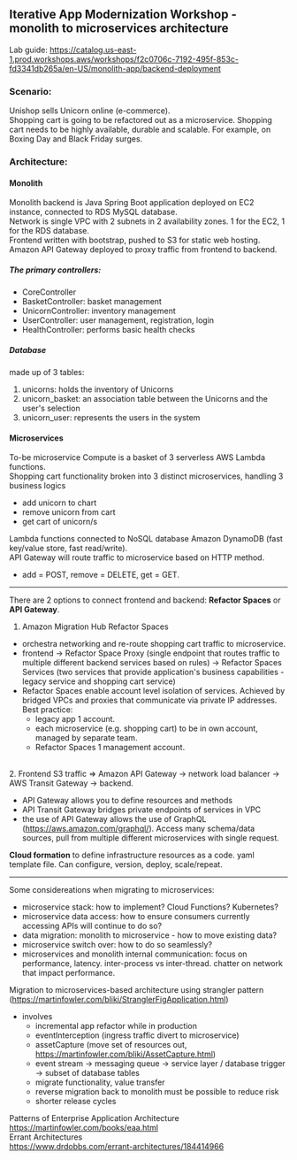 ## Iterative App Modernization Workshop - monolith to microservices architecture

Lab guide: https://catalog.us-east-1.prod.workshops.aws/workshops/f2c0706c-7192-495f-853c-fd3341db265a/en-US/monolith-app/backend-deployment

### Scenario: 
Unishop sells Unicorn online (e-commerce). <br>
Shopping cart is going to be refactored out as a microservice. Shopping cart needs to be highly available, durable and scalable. For example, on Boxing Day and Black Friday surges.

### Architecture:
#### Monolith
Monolith backend is Java Spring Boot application deployed on EC2 instance, connected to RDS MySQL database. <br>
Network is single VPC with 2 subnets in 2 availability zones. 1 for the EC2, 1 for the RDS database. <br>
Frontend written with bootstrap, pushed to S3 for static web hosting. <br>
Amazon API Gateway deployed to proxy traffic from frontend to backend.

##### The primary controllers:
<ul>
<li>CoreController
<li>BasketController: basket management
<li>UnicornController: inventory management
<li>UserController: user management, registration, login
<li>HealthController: performs basic health checks
</ul>
	
##### Database 
made up of 3 tables:
<ol>
<li>unicorns: holds the inventory of Unicorns
<li>unicorn_basket: an association table between the Unicorns and the user's selection
<li>unicorn_user: represents the users in the system
</ol>
	
#### Microservices
To-be microservice Compute is a basket of 3 serverless AWS Lambda functions.<br>
Shopping cart functionality broken into 3 distinct microservices, handling 3 business logics
- add unicorn to chart
- remove unicorn from cart
- get cart of unicorn/s <br>

Lambda functions connected to NoSQL database Amazon DynamoDB (fast key/value store, fast read/write). <br>
API Gateway will route traffic to microservice based on HTTP method. <br>
	<ul> 
		<li>add = POST, remove = DELETE, get = GET.
	</ul>
<hr>

There are 2 options to connect frontend and backend: **Refactor Spaces** or **API Gateway**. 

1. Amazon Migration Hub Refactor Spaces

- orchestra networking and re-route shopping cart traffic to microservice.
- frontend -> Refactor Space Proxy (single endpoint that routes traffic to multiple different backend services based on rules) -> Refactor Spaces Services (two services that provide application's business capabilities - legacy service and shopping cart service)
- Refactor Spaces enable account level isolation of services. Achieved by bridged VPCs and proxies that communicate via private IP addresses.
	Best practice: 
	- legacy app 1 account.
	- each microservice (e.g. shopping cart) to be in own account, managed by separate team.
	- Refactor Spaces 1 management account.
<br>
2. Frontend S3 traffic => Amazon API Gateway -> network load balancer -> AWS Transit Gateway -> backend.

- API Gateway allows you to define resources and methods
- API Transit Gateway bridges private endpoints of services in VPC
- the use of API Gateway allows the use of GraphQL (https://aws.amazon.com/graphql/). Access many schema/data sources, pull from multiple different microservices with single request.

**Cloud formation** to define infrastructure resources as a code. yaml template file. Can configure, version, deploy, scale/repeat.
<hr>

Some considereations when migrating to microservices:
 - microservice stack: how to implement? Cloud Functions? Kubernetes?
 - microservice data access: how to ensure consumers currently accessing APIs will continue to do so?
 - data migration: monolith to microservice - how to move existing data?
 - microservice switch over: how to do so seamlessly?
 - microservices and monolith internal communication: focus on performance, latency. inter-process vs inter-thread. chatter on network that impact performance.

Migration to microservices-based architecture using strangler pattern (https://martinfowler.com/bliki/StranglerFigApplication.html)
 - involves 
	- incremental app refactor while in production
	- eventInterception (ingress traffic divert to microservice)
	- assetCapture (move set of resources out, https://martinfowler.com/bliki/AssetCapture.html)
	- event stream -> messaging queue -> service layer / database trigger -> subset of database tables
	- migrate functionality, value transfer
	- reverse migration back to monolith must be possible to reduce risk
	- shorter release cycles

Patterns of Enterprise Application Architecture<br>
https://martinfowler.com/books/eaa.html <br>
Errant Architectures<br>
https://www.drdobbs.com/errant-architectures/184414966
